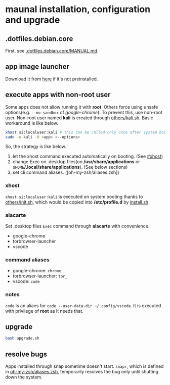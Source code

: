 # maunal installation, configuration and upgrade

## .dotfiles.debian.core

First, see [.dotfiles.debian.core/MANUAL.md](.dotfiles.debian.core/MANUAL.md).

## app image launcher

Download it from [here](https://github.com/TheAssassin/AppImageLauncher) if it's not preinstalled.

## execute apps with non-root user

Some apps does not allow running it with **root**. Others force using unsafe options(e.g. `--no-sandbox` of _google-chrome_). To prevent this, use non-root user. Non-root user named **kali** is created through [others/kali.sh](others/kali.sh). Basic workaround is like below.

```bash
xhost si:localuser:kali # this can be called only once after system booting.
sudo -u kali -H <app> <--options>
```

So, the strategy is like below.

1. let the xhost command executed automatically on booting. (See [#xhost](#xhost))
2. change Exec on .desktop files(on **/usr/share/applications** or `$HOME`**/.local/share/applications**). (See below sections)
3. set cli command aliases. ([oh-my-zsh/aliases.zsh])

### xhost

`xhost si:localuser:kali` is executed on system booting thanks to [others/init.sh](others/init.sh), which would be copied into **/etc/profile.d** by [install.sh](install.sh).

### alacarte

Set .desktop files `Exec` command through **alacarte** with convenience.

* google-chrome
* torbrowser-launcher
* vscode

### command aliases

* google-chrome: `chrome`
* torbrowser-launcher: `tor_`
* vscode: `code`

### notes

`code` is an aliaes for `code --user-data-dir ~/.config/vscode`. It is executed with privilege of **root** as it needs that.

## upgrade

```bash
bash upgrade.sh
```

## resolve bugs

Apps installed through snap sometime doesn't start. `snapr`, which is defined in [oh-my-zsh/aliases.zsh](oh-my-zsh/aliases.zsh), temporarily resolves the bug only until shutting down the system.